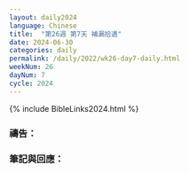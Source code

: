 ```yaml
---
layout: daily2024
language: Chinese
title:  "第26週 第7天 補漏拾遺"
date: 2024-06-30
categories: daily
permalink: /daily/2022/wk26-day7-daily.html
weekNum: 26
dayNum: 7
cycle: 2024
---
```


{% include BibleLinks2024.html %}

### 禱告：

### 筆記與回應：
